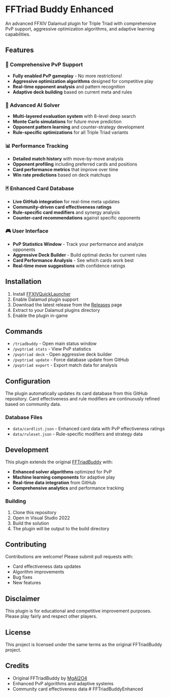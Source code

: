 ﻿# FFTriad Buddy Enhanced

An advanced FFXIV Dalamud plugin for Triple Triad with comprehensive PvP support, aggressive optimization algorithms, and adaptive learning capabilities.

## Features

### 🎯 Comprehensive PvP Support
- **Fully enabled PvP gameplay** - No more restrictions!
- **Aggressive optimization algorithms** designed for competitive play
- **Real-time opponent analysis** and pattern recognition
- **Adaptive deck building** based on current meta and rules

### 🧠 Advanced AI Solver
- **Multi-layered evaluation system** with 8-level deep search
- **Monte Carlo simulations** for future move prediction
- **Opponent pattern learning** and counter-strategy development
- **Rule-specific optimizations** for all Triple Triad variants

### 📊 Performance Tracking
- **Detailed match history** with move-by-move analysis
- **Opponent profiling** including preferred cards and positions
- **Card performance metrics** that improve over time
- **Win rate predictions** based on deck matchups

### 🃏 Enhanced Card Database
- **Live GitHub integration** for real-time meta updates
- **Community-driven card effectiveness ratings**
- **Rule-specific card modifiers** and synergy analysis
- **Counter-card recommendations** against specific opponents

### 🎮 User Interface
- **PvP Statistics Window** - Track your performance and analyze opponents
- **Aggressive Deck Builder** - Build optimal decks for current rules
- **Card Performance Analysis** - See which cards work best
- **Real-time move suggestions** with confidence ratings

## Installation

1. Install [FFXIVQuickLauncher](https://github.com/goatcorp/FFXIVQuickLauncher)
2. Enable Dalamud plugin support
3. Download the latest release from the [Releases](https://github.com/curtissvoboda/FFTriadBuddyEnhanced/releases) page
4. Extract to your Dalamud plugins directory
5. Enable the plugin in-game

## Commands

- `/triadbuddy` - Open main status window
- `/pvptriad stats` - View PvP statistics
- `/pvptriad deck` - Open aggressive deck builder
- `/pvptriad update` - Force database update from GitHub
- `/pvptriad export` - Export match data for analysis

## Configuration

The plugin automatically updates its card database from this GitHub repository. Card effectiveness and rule modifiers are continuously refined based on community data.

### Database Files
- `data/cardlist.json` - Enhanced card data with PvP effectiveness ratings
- `data/ruleset.json` - Rule-specific modifiers and strategy data

## Development

This plugin extends the original [FFTriadBuddy](https://github.com/MgAl2O4/FFTriadBuddy) with:

- **Enhanced solver algorithms** optimized for PvP
- **Machine learning components** for adaptive play
- **Real-time data integration** from GitHub
- **Comprehensive analytics** and performance tracking

### Building

1. Clone this repository
2. Open in Visual Studio 2022
3. Build the solution
4. The plugin will be output to the build directory

## Contributing

Contributions are welcome! Please submit pull requests with:

- Card effectiveness data updates
- Algorithm improvements
- Bug fixes
- New features

## Disclaimer

This plugin is for educational and competitive improvement purposes. Please play fairly and respect other players.

## License

This project is licensed under the same terms as the original FFTriadBuddy project.

## Credits

- Original FFTriadBuddy by [MgAl2O4](https://github.com/MgAl2O4/FFTriadBuddy)
- Enhanced PvP algorithms and adaptive systems
- Community card effectiveness data
#   F F T r i a d B u d d y E n h a n c e d  
 